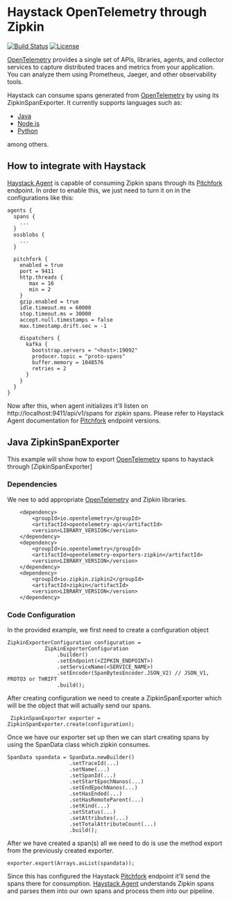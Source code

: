 # Haystack OpenTelemetry through Zipkin

[![Build Status](https://travis-ci.org/ExpediaDotCom/haystack-opentelemetry-example.svg?branch=opentelemetry-java-example)](https://travis-ci.org/ExpediaDotCom/haystack-opentelemetry-example)
[![License](https://img.shields.io/badge/license-Apache%20License%202.0-blue.svg)](https://github.com/ExpediaDotCom/haystack/blob/master/LICENSE)

[OpenTelemetry] provides a single set of APIs, libraries, agents, and collector services to capture distributed traces and metrics from your application. You can analyze them using Prometheus, Jaeger, and other observability tools.

Haystack can consume spans generated from [OpenTelemetry] by using its ZipkinSpanExporter. It currently supports languages such as:
  - [Java]
  - [Node.js]
  - [Python]

among others.


## How to integrate with Haystack
[Haystack Agent] is capable of consuming Zipkin spans through its [Pitchfork] endpoint. In order to enable this, we just need to turn it on in the configurations like this:
```
agents {
  spans {
    ...
  }
  ossblobs {
    ...
  }

  pitchfork {
    enabled = true
    port = 9411
    http.threads {
       max = 16
       min = 2
    }
    gzip.enabled = true
    idle.timeout.ms = 60000
    stop.timeout.ms = 30000
    accept.null.timestamps = false
    max.timestamp.drift.sec = -1

    dispatchers {
      kafka {
        bootstrap.servers = "<host>:19092"
        producer.topic = "proto-spans"
        buffer.memory = 1048576
        retries = 2
      }
    }
  }
}
```

Now after this, when agent initializes it'll listen on http://localhost:9411/api/v1/spans for zipkin spans. Please refer to Haystack Agent documentation for [Pitchfork] endpoint versions.

## Java ZipkinSpanExporter
This example will show how to export [OpenTelemetry] spans to haystack through [ZipkinSpanExporter]

### Dependencies
We nee to add appropriate [OpenTelemetry] and Zipkin libraries.
```
    <dependency>
        <groupId>io.opentelemetry</groupId>
        <artifactId>opentelemetry-api</artifactId>
        <version>LIBRARY_VERSION</version>
    </dependency>
    <dependency>
        <groupId>io.opentelemetry</groupId>
        <artifactId>opentelemetry-exporters-zipkin</artifactId>
        <version>LIBRARY_VERSION</version>
    </dependency>
    <dependency>
        <groupId>io.zipkin.zipkin2</groupId>
        <artifactId>zipkin</artifactId>
        <version>LIBRARY_VERSION</version>
    </dependency>
```

### Code Configuration

In the provided example, we first need to create a configuration object
```
ZipkinExporterConfiguration configuration =
            ZipkinExporterConfiguration
                .builder()
                .setEndpoint(<ZIPKIN_ENDPOINT>)
                .setServiceName(<SERVICE_NAME>)
                .setEncoder(SpanBytesEncoder.JSON_V2) // JSON_V1, PROTO3 or THRIFT
                .build();
```

After creating configuration we need to create a ZipkinSpanExporter which will be the object
that will actually send our spans.
```
 ZipkinSpanExporter exporter = ZipkinSpanExporter.create(configuration);
```

Once we have our exporter set up then we can start creating spans by using the SpanData class 
which zipkin consumes.
```
SpanData spandata = SpanData.newBuilder()
                    .setTraceId(...)
                    .setName(...)
                    .setSpanId(...)
                    .setStartEpochNanos(...)
                    .setEndEpochNanos(...)
                    .setHasEnded(...)
                    .setHasRemoteParent(...)
                    .setKind(...)
                    .setStatus(...)
                    .setAttributes(...)
                    .setTotalAttributeCount(...)
                    .build();
```

After we have created a span(s) all we need to do is use the method export from the previously created exporter. 
```
exporter.export(Arrays.asList(spandata));
```

Since this has configured the Haystack [Pitchfork] endpoint it'll send the spans there for 
consumption. [Haystack Agent] understands Zipkin spans and parses them into our own spans and 
process them into our pipeline.

[//]: # (These are reference links used in the body of this note and get stripped out when the markdown processor does its job. There is no need to format nicely because it shouldn't be seen. Thanks SO - http://stackoverflow.com/questions/4823468/store-comments-in-markdown-syntax)

   [Java]: https://github.com/open-telemetry/opentelemetry-java/blob/d7f6d5a64176b44752bbd4bd403716a0f150b3e6/exporters/zipkin/src/main/java/io/opentelemetry/exporters/zipkin/ZipkinSpanExporter.java
   [Node.js]:https://github.com/open-telemetry/opentelemetry-js/tree/master/packages/opentelemetry-exporter-zipkin
   [Python]:https://opentelemetry-python.readthedocs.io/en/latest/ext/zipkin/zipkin.html
   [OpenTelemetry]: https://opentelemetry.io/
   [Pitchfork]: https://github.com/ExpediaDotCom/haystack-agent#zipkin-agent-pitchfork
   [Haystack Agent]: https://github.com/ExpediaDotCom/haystack-agent
   

